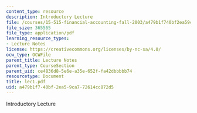 ```yaml
---
content_type: resource
description: Introductory Lecture
file: /courses/15-515-financial-accounting-fall-2003/a479b1f740bf2ea59ca772614cc872d5_lec1.pdf
file_size: 365565
file_type: application/pdf
learning_resource_types:
- Lecture Notes
license: https://creativecommons.org/licenses/by-nc-sa/4.0/
ocw_type: OCWFile
parent_title: Lecture Notes
parent_type: CourseSection
parent_uid: ce4836d8-5e6e-a35e-652f-fa42dbbbbb74
resourcetype: Document
title: lec1.pdf
uid: a479b1f7-40bf-2ea5-9ca7-72614cc872d5
---
```

Introductory Lecture